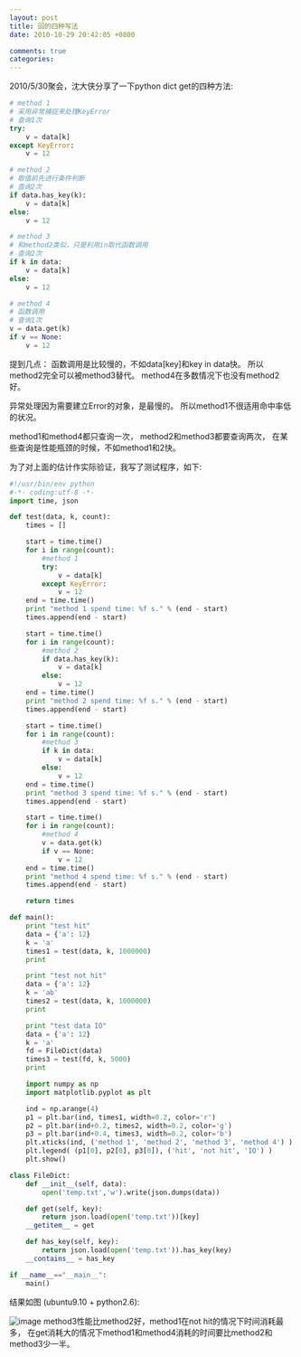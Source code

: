 ```yaml
---
layout: post
title: 回的四种写法
date: 2010-10-29 20:42:05 +0800

comments: true
categories: 
---
```


2010/5/30聚会，沈大侠分享了一下python dict get的四种方法:

```python
# method 1
# 采用异常捕捉来处理KeyError
# 查询1次
try:
    v = data[k]
except KeyError:
    v = 12

# method 2
# 取值前先进行条件判断
# 查询2次
if data.has_key(k):
    v = data[k]
else:
    v = 12

# method 3
# 和method2类似，只是利用in取代函数调用
# 查询2次
if k in data:
    v = data[k]
else:
    v = 12

# method 4
# 函数调用
# 查询1次
v = data.get(k)
if v == None:
    v = 12
```

提到几点： 函数调用是比较慢的，不如data[key]和key in data快。
所以method2完全可以被method3替代。 method4在多数情况下也没有method2好。

异常处理因为需要建立Error的对象，是最慢的。
所以method1不很适用命中率低的状况。

method1和method4都只查询一次， method2和method3都要查询两次，
在某些查询是性能瓶颈的时候，不如method1和2快。

为了对上面的估计作实际验证，我写了测试程序，如下:

```python
#!/usr/bin/env python
#-*- coding:utf-8 -*-
import time, json

def test(data, k, count):
    times = []

    start = time.time()
    for i in range(count):
        #method 1
        try:
            v = data[k]
        except KeyError:
            v = 12
    end = time.time()
    print "method 1 spend time: %f s." % (end - start)
    times.append(end - start)

    start = time.time()
    for i in range(count):
        #method 2
        if data.has_key(k):
            v = data[k]
        else:
            v = 12
    end = time.time()
    print "method 2 spend time: %f s." % (end - start)
    times.append(end - start)

    start = time.time()
    for i in range(count):
        #method 3
        if k in data:
            v = data[k]
        else:
            v = 12
    end = time.time()
    print "method 3 spend time: %f s." % (end - start)
    times.append(end - start)

    start = time.time()
    for i in range(count):
        #method 4
        v = data.get(k)
        if v == None:
            v = 12
    end = time.time()
    print "method 4 spend time: %f s." % (end - start)
    times.append(end - start)

    return times

def main():
    print "test hit"
    data = {'a': 12}
    k = 'a'
    times1 = test(data, k, 1000000)
    print 

    print "test not hit"
    data = {'a': 12}
    k = 'ab'
    times2 = test(data, k, 1000000)
    print

    print "test data IO"
    data = {'a': 12}
    k = 'a'
    fd = FileDict(data)
    times3 = test(fd, k, 5000)
    print

    import numpy as np
    import matplotlib.pyplot as plt

    ind = np.arange(4)
    p1 = plt.bar(ind, times1, width=0.2, color='r')
    p2 = plt.bar(ind+0.2, times2, width=0.2, color='g')
    p3 = plt.bar(ind+0.4, times3, width=0.2, color='b')
    plt.xticks(ind, ('method 1', 'method 2', 'method 3', 'method 4') )
    plt.legend( (p1[0], p2[0], p3[0]), ('hit', 'not hit', 'IO') )
    plt.show()

class FileDict:
    def __init__(self, data):
        open('temp.txt','w').write(json.dumps(data))

    def get(self, key):
        return json.load(open('temp.txt'))[key]
    __getitem__ = get

    def has_key(self, key):
        return json.load(open('temp.txt')).has_key(key)
    __contains__ = has_key

if __name__=="__main__":
    main()
```

结果如图 (ubuntu9.10 + python2.6):

![image](http://lh6.ggpht.com/_os_zrveP8Ns/TMrAxqHFJwI/AAAAAAAADK4/1aJhy9uAV_w/s800/Screenshot-Figure%201-2.png)
method3性能比method2好，method1在not hit的情况下时间消耗最多，
在get消耗大的情况下method1和method4消耗的时间要比method2和method3少一半。